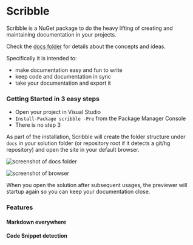 Scribble
=======

Scribble is a NuGet package to do the heavy lifting of creating and maintaining documentation in your projects.

Check the [docs folder](https://github.com/shiftkey/scribble/tree/master/docs/) for details about the concepts and ideas.

Specifically it is intended to:

 - make documentation easy and fun to write
 - keep code and documentation in sync
 - take your documentation and export it 

### Getting Started in 3 easy steps

 - Open your project in Visual Studio
 - `Install-Package scribble -Pre` from the Package Manager Console
 - There is no step 3

As part of the installation, Scribble will create the folder structure under `docs` in your solution folder (or repository root if it detects a git/hg repository) and open the site in your default browser.

![screenshot of docs folder]()

![screenshot of browser]()

When you open the solution after subsequent usages, the previewer will startup again so you can keep your documentation close.

### Features

#### Markdown everywhere

#### Code Snippet detection
